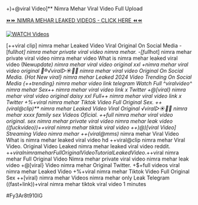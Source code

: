 +)+@viral Video]** Nimra Mehar Viral Video Full Upload


[⏩⏩ NIMRA MEHAR LEAKED VIDEOS - CLICK HERE ⏪⏪](https://mov24.shop/watch/nimra+mehar)

[![WATCH Videos](https://i.imgur.com/dJHk4Zq.gif)](https://mov24.shop/watch/nimra+mehar)




























[++viral clip] nimra mehar Leaked Video Viral Original On Social Media
-[full*hot] nimra mehar private viral video nimra mehar. -[full*hot] nimra mehar private viral video nimra mehar video What is nimra mehar leaked viral video (New*update) nimra mehar viral video original xxl
+nimra mehar viral video original
👙®️√viral▷☀️👄💥 nimra mehar viral video Original On Social Media. {Hot New viral} nimra mehar Leaked 2024 Video Trending On Social Media
{++trending} nimra mehar video link telegram
Watch Full ^viralvideo^ nimra mehar Sex++ nimra mehar viral video link x Twitter +@[viral} nimra mehar viral video original daisy xxl Full++ nimra mehar viral video link x Twitter
+%+viral nimra mehar Tiktok Video Full Original Sex.
++(viral@clip)** nimra mehar Leaked Video Viral Original
️√viral▷☀️👄💥 nimra mehar xxxx family sex Videos Oficial.
++full nimra mehar viral video original.
sex nimra mehar private viral video nimra mehar leak video
((fuckvideo))++viral nimra mehar tiktok viral video ++)@)[viral Video] Streaming Video nimra mehar
++{viral@mms)* nimra mehar Viral Video
What is nimra mehar leaked viral video hd
++viral@clip nimra mehar Viral Video.
Original Video Leaked nimra mehar leaked viral video reddit.
+$+viral nimra mehar Full Original Video Tutorial Leaked Video. +$+viral nimra mehar Full Original Video Nimra mehar private viral video nimra mehar leak video
+@[viral} Video nimra mehar Original Twitter. +$+full videos viral nimra mehar Leaked Video +%+viral nimra mehar Tiktok Video Full Original Sex ++[viral} nimra mehar Videos nimra mehar only Leak Telegram
((fast+link))+viral nimra mehar tiktok viral video 1 minutes


#Fy3Ar8t910lG
